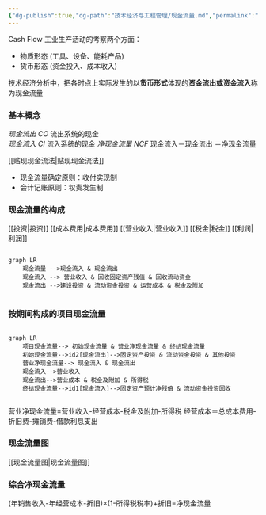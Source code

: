 ```yaml
---
{"dg-publish":true,"dg-path":"技术经济与工程管理/现金流量.md","permalink":"/技术经济与工程管理/现金流量/","dgPassFrontmatter":true,"noteIcon":"","created":"2024-04-16T13:01:27.433+08:00","updated":"2024-04-25T10:54:47.960+08:00"}
---
```


Cash Flow
工业生产活动的考察两个方面：
- 物质形态  (工具、设备、能耗产品) 
- 货币形态  (资金投入、成本收入)

技术经济分析中，把各时点上实际发生的以**货币形式**体现的**资金流出或资金流入**称为现金流量
### 基本概念
*现金流出*  $CO$
流出系统的现金  
*现金流入*  $CI$
流入系统的现金
*净现金流量* $NCF$
现金流入－现金流出 ＝净现金流量

[[贴现现金流法\|贴现现金流法]]
- 现金流量确定原则：收付实现制 
- 会计记账原则：权责发生制


### 现金流量的构成
[[投资\|投资]]
[[成本费用\|成本费用]]
[[营业收入\|营业收入]]
[[税金\|税金]]
[[利润\|利润]]

```mermaid  

graph LR
	现金流量 -->现金流入 & 现金流出
	现金流入 --> 营业收入 & 回收固定资产残值 & 回收流动资金
	现金流出 -->建设投资 & 流动资金投资 & 运营成本 & 税金及附加
	
```

### 按期间构成的项目现金流量

```mermaid

graph LR
	项目现金流量--> 初始现金流量 & 营业净现金流量 & 终结现金流量
	初始现金流量-->id2[现金流出]-->固定资产投资 & 流动资金投资 & 其他投资
	营业净现金流量--> 现金流入 & 现金流出
	现金流入-->营业收入
	现金流出-->营业成本 & 税金及附加 & 所得税
	终结现金流量-->id1[现金流入]-->固定资产预计净残值 & 流动资金投资回收
	
```

营业净现金流量=营业收入-经营成本-税金及附加-所得税
经营成本＝总成本费用-折旧费-摊销费-借款利息支出

### 现金流量图
[[现金流量图\|现金流量图]]

### 综合净现金流量

(年销售收入-年经营成本-折旧)×(1-所得税税率)+折旧=净现金流量





